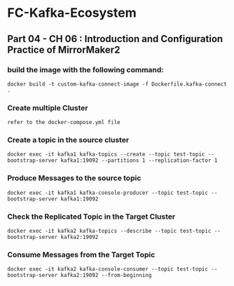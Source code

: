 # FC-Kafka-Ecosystem
## Part 04 - CH 06 : Introduction and Configuration Practice of MirrorMaker2

### build the image with the following command:
```
docker build -t custom-kafka-connect-image -f Dockerfile.kafka-connect .
```

### Create multiple Cluster
```
refer to the docker-compose.yml file
```

### Create a topic in the source cluster
```
docker exec -it kafka1 kafka-topics --create --topic test-topic --bootstrap-server kafka1:19092 --partitions 1 --replication-factor 1
```


### Produce Messages to the source topic
```
docker exec -it kafka1 kafka-console-producer --topic test-topic --bootstrap-server kafka1:19092
```

### Check the Replicated Topic in the Target Cluster
```
docker exec -it kafka2 kafka-topics --describe --topic test-topic --bootstrap-server kafka2:19092
```

### Consume Messages from the Target Topic
```
docker exec -it kafka2 kafka-console-consumer --topic test-topic --bootstrap-server kafka2:19092 --from-beginning
```
